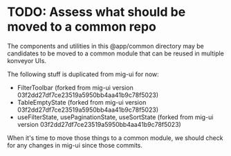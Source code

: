 # TODO: Assess what should be moved to a common repo

The components and utilities in this @app/common directory may be candidates to be moved to a common module that can be reused in multiple konveyor UIs.

The following stuff is duplicated from mig-ui for now:

- FilterToolbar (forked from mig-ui version 03f2dd27df7ce23519a5950bb4aa41b9c78f5023)
- TableEmptyState (forked from mig-ui version 03f2dd27df7ce23519a5950bb4aa41b9c78f5023)
- useFilterState, usePaginationState, useSortState (forked from mig-ui version 03f2dd27df7ce23519a5950bb4aa41b9c78f5023)

When it's time to move those things to a common module, we should check for any changes in mig-ui since those commits.
